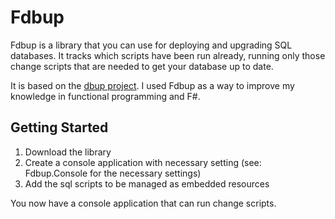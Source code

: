 # Fdbup

Fdbup is a library that you can use for deploying and upgrading SQL databases. It tracks which scripts have been run already, running only those change scripts that are needed to get your database up to date.

It is based on the [dbup project](http://dbup.github.io/). I used Fdbup as a way to improve my knowledge in functional programming and F#.

## Getting Started
1. Download the library
2. Create a console application with necessary setting (see: Fdbup.Console for the necessary settings)
3. Add the sql scripts to be managed as embedded resources

You now have a console application that can run change scripts.
